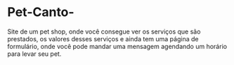 # Pet-Canto-
Site de um pet shop, onde você consegue ver os serviços que são prestados, os valores desses serviços e ainda tem uma página de formulário, onde você pode mandar uma mensagem agendando um horário para levar seu pet.
